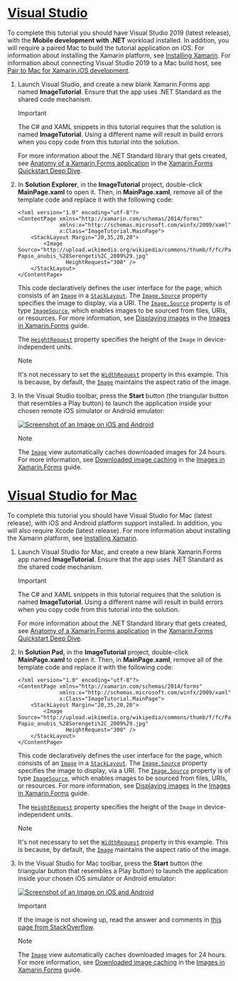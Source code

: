 # [Visual Studio](#tab/vswin)

To complete this tutorial you should have Visual Studio 2019 (latest release), with the **Mobile development with .NET** workload installed. In addition, you will require a paired Mac to build the tutorial application on iOS. For information about installing the Xamarin platform, see [Installing Xamarin](~/get-started/installation/index.md). For information about connecting Visual Studio 2019 to a Mac build host, see [Pair to Mac for Xamarin.iOS development](~/ios/get-started/installation/windows/connecting-to-mac/index.md).

1. Launch Visual Studio, and create a new blank Xamarin.Forms app named **ImageTutorial**. Ensure that the app uses .NET Standard as the shared code mechanism.

    > [!IMPORTANT]
    > The C# and XAML snippets in this tutorial requires that the solution is named **ImageTutorial**. Using a different name will result in build errors when you copy code from this tutorial into the solution.

    For more information about the .NET Standard library that gets created, see [Anatomy of a Xamarin.Forms application](~/get-started/first-app/index.md) in the [Xamarin.Forms Quickstart Deep Dive](~/get-started/first-app/index.md).

1. In **Solution Explorer**, in the **ImageTutorial** project, double-click **MainPage.xaml** to open it. Then, in **MainPage.xaml**, remove all of the template code and replace it with the following code:

    ```xaml
    <?xml version="1.0" encoding="utf-8"?>
    <ContentPage xmlns="http://xamarin.com/schemas/2014/forms"
                 xmlns:x="http://schemas.microsoft.com/winfx/2009/xaml"
                 x:Class="ImageTutorial.MainPage">
        <StackLayout Margin="20,35,20,20">
            <Image Source="http://upload.wikimedia.org/wikipedia/commons/thumb/f/fc/Papio_anubis_%28Serengeti%2C_2009%29.jpg/200px-Papio_anubis_%28Serengeti%2C_2009%29.jpg"
                   HeightRequest="300" />
        </StackLayout>
    </ContentPage>
    ```

    This code declaratively defines the user interface for the page, which consists of an [`Image`](xref:Xamarin.Forms.Image) in a [`StackLayout`](xref:Xamarin.Forms.StackLayout). The [`Image.Source`](xref:Xamarin.Forms.Image.Source) property specifies the image to display, via a URI. The [`Image.Source`](xref:Xamarin.Forms.Image.Source) property is of type [`ImageSource`](xref:Xamarin.Forms.ImageSource), which enables images to be sourced from files, URIs, or resources. For more information, see [Displaying images](~/xamarin-forms/user-interface/images.md#displaying-images) in the [Images in Xamarin.Forms](~/xamarin-forms/user-interface/images.md) guide.

    The [`HeightRequest`](xref:Xamarin.Forms.VisualElement) property specifies the height of the `Image` in device-independent units.

    > [!NOTE]
    > It's not necessary to set the [`WidthRequest`](xref:Xamarin.Forms.VisualElement.WidthRequest) property in this example. This is because, by default, the [`Image`](xref:Xamarin.Forms.Image) maintains the aspect ratio of the image.

1. In the Visual Studio toolbar, press the **Start** button (the triangular button that resembles a Play button) to launch the application inside your chosen remote iOS simulator or Android emulator:

    [![Screenshot of an Image on iOS and Android](../images/create-image.png "Image view displaying an image")](../images/create-image-large.png#lightbox "Image view displaying an image")

    > [!NOTE]
    > The [`Image`](xref:Xamarin.Forms.Image) view automatically caches downloaded images for 24 hours. For more information, see [Downloaded image caching](~/xamarin-forms/user-interface/images.md#downloaded-image-caching) in the [Images in Xamarin.Forms](~/xamarin-forms/user-interface/images.md) guide.

# [Visual Studio for Mac](#tab/vsmac)

To complete this tutorial you should have Visual Studio for Mac (latest release), with iOS and Android platform support installed. In addition, you will also require Xcode (latest release). For more information about installing the Xamarin platform, see [Installing Xamarin](~/get-started/installation/index.md).

1. Launch Visual Studio for Mac, and create a new blank Xamarin.Forms app named **ImageTutorial**. Ensure that the app uses .NET Standard as the shared code mechanism.

    > [!IMPORTANT]
    > The C# and XAML snippets in this tutorial requires that the solution is named **ImageTutorial**. Using a different name will result in build errors when you copy code from this tutorial into the solution.

    For more information about the .NET Standard library that gets created, see [Anatomy of a Xamarin.Forms application](~/get-started/first-app/index.md) in the [Xamarin.Forms Quickstart Deep Dive](~/get-started/first-app/index.md).

1. In **Solution Pad**, in the **ImageTutorial** project, double-click **MainPage.xaml** to open it. Then, in **MainPage.xaml**, remove all of the template code and replace it with the following code:

    ```xaml
    <?xml version="1.0" encoding="utf-8"?>
    <ContentPage xmlns="http://xamarin.com/schemas/2014/forms"
                 xmlns:x="http://schemas.microsoft.com/winfx/2009/xaml"
                 x:Class="ImageTutorial.MainPage">
        <StackLayout Margin="20,35,20,20">
            <Image Source="http://upload.wikimedia.org/wikipedia/commons/thumb/f/fc/Papio_anubis_%28Serengeti%2C_2009%29.jpg/200px-Papio_anubis_%28Serengeti%2C_2009%29.jpg"
                   HeightRequest="300" />
        </StackLayout>
    </ContentPage>
    ```

    This code declaratively defines the user interface for the page, which consists of an [`Image`](xref:Xamarin.Forms.Image) in a [`StackLayout`](xref:Xamarin.Forms.StackLayout). The [`Image.Source`](xref:Xamarin.Forms.Image.Source) property specifies the image to display, via a URI. The [`Image.Source`](xref:Xamarin.Forms.Image.Source) property is of type [`ImageSource`](xref:Xamarin.Forms.ImageSource), which enables images to be sourced from files, URIs, or resources. For more information, see [Displaying images](~/xamarin-forms/user-interface/images.md#displaying-images) in the [Images in Xamarin.Forms](~/xamarin-forms/user-interface/images.md) guide.

    The [`HeightRequest`](xref:Xamarin.Forms.VisualElement) property specifies the height of the `Image` in device-independent units.

    > [!NOTE]
    > It's not necessary to set the [`WidthRequest`](xref:Xamarin.Forms.VisualElement.WidthRequest) property in this example. This is because, by default, the [`Image`](xref:Xamarin.Forms.Image) maintains the aspect ratio of the image.

1. In the Visual Studio for Mac toolbar, press the **Start** button (the triangular button that resembles a Play button) to launch the application inside your chosen iOS simulator or Android emulator:

    [![Screenshot of an Image on iOS and Android](../images/create-image.png "Image view displaying an image")](../images/create-image-large.png#lightbox "Image view displaying an image")
    
    > [!IMPORTANT]
    > If the image is not showing up, read the answer and comments in [this page from StackOverflow](https://stackoverflow.com/questions/47550387/xamarin-forms-images-not-loading-from-remote-url).

    > [!NOTE]
    > The [`Image`](xref:Xamarin.Forms.Image) view automatically caches downloaded images for 24 hours. For more information, see [Downloaded image caching](~/xamarin-forms/user-interface/images.md#downloaded-image-caching) in the [Images in Xamarin.Forms](~/xamarin-forms/user-interface/images.md) guide.
